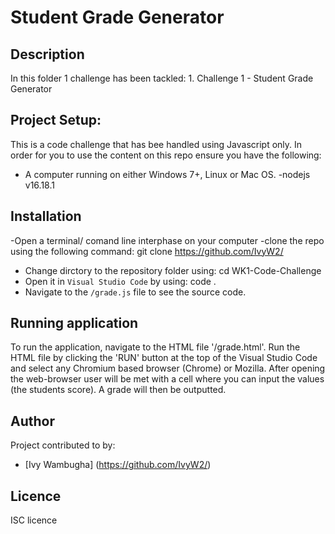 # Student Grade Generator

## Description
In this folder 1 challenge has been tackled:
            1. Challenge 1 - Student Grade Generator

## Project Setup:
This is a code challenge that has bee handled using Javascript only.
In order for you to use the content on this repo ensure you have the following:
- A computer running on either Windows 7+, Linux or Mac OS.
-nodejs v16.18.1
## Installation
-Open a terminal/ comand line interphase on your computer
-clone the repo using the following command: 
        git clone https://github.com/IvyW2/

- Change dirctory to the repository folder using:
        cd WK1-Code-Challenge
- Open it in `Visual Studio Code` by using:
        code .
- Navigate to the `/grade.js` file to see the source code.
## Running application

To run the application, navigate to the HTML file '/grade.html'. Run the HTML file by clicking the 'RUN' button at the top of the Visual Studio Code and select any Chromium based browser (Chrome) or Mozilla. After opening the web-browser user will be met with a cell where you can input the values (the students score). A grade will then be outputted.

## Author
Project contributed to by:
- [Ivy Wambugha] (https://github.com/IvyW2/)

## Licence
ISC licence